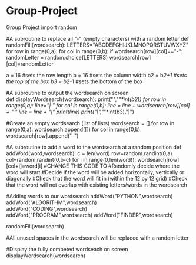 # Group-Project
Group Project
import random

#A subroutine to replace all "-" (empty characters) with a random letter
def randomFill(wordsearch):
  LETTERS="ABCDEFGHIJKLMNOPQRSTUVWXYZ"
  for row in range(0,a):
    for col in range(0,b):
      if wordsearch[row][col]=="-":
        randomLetter = random.choice(LETTERS)
        wordsearch[row][col]=randomLetter

a = 16
#sets the row length
b = 16
#sets the column width
b2 = b*2+1
#sets the top of the box
b3 = b*2-1
#sets the bottom of the box

#A subroutine to output the wordsearch on screen  
def displayWordsearch(wordsearch):
  print("","_"*int(b2))
  for row in range(0,a):
    line="| "
    for col in range(0,b):
      line = line + wordsearch[row][col] + " "
    line = line + "|"
    print(line)
  print("|","_"*int(b3),"|")  

#Create an empty wordsearch (list of lists)
wordsearch = []
for row in range(0,a):
  wordsearch.append([])
  for col in range(0,b):
    wordsearch[row].append("-")
    
    
#A subroutine to add a word to the wordsearch at a random position
def addWord(word,wordsearch):
    c = len(word)
    row=random.randint(0,a)
    col=random.randint(0,b-c)
    for i in range(0,len(word)):
        wordsearch[row][col+i]=word[i]
  #CHANGE THIS CODE TO
  #Randomly decide where the word will start
  #Decide if the word will be added horizontally, vertically or diagonally
  #Check that the word will fit in (within the 12 by 12 grid)
  #Check that the word will not overlap with existing letters/words in the wordsearch
  
  #Adding words to our wordsearch
addWord("PYTHON",wordsearch)    
addWord("ALGORITHM",wordsearch)    
addWord("CODING",wordsearch)    
addWord("PROGRAM",wordsearch)
addWord("FINDER",wordsearch)  

randomFill(wordsearch)

#All unused spaces in the wordsearch will be replaced with a random letter


#Display the fully competed wordseach on screen
displayWordsearch(wordsearch)
  
